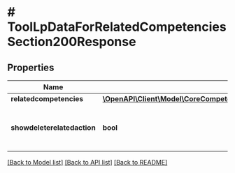 # # ToolLpDataForRelatedCompetenciesSection200Response

## Properties

Name | Type | Description | Notes
------------ | ------------- | ------------- | -------------
**relatedcompetencies** | [**\OpenAPI\Client\Model\CoreCompetencyReadUserEvidence200ResponseCompetenciesInner[]**](CoreCompetencyReadUserEvidence200ResponseCompetenciesInner.md) |  |
**showdeleterelatedaction** | **bool** | Whether to show the delete relation link or not | [default to null]

[[Back to Model list]](../../README.md#models) [[Back to API list]](../../README.md#endpoints) [[Back to README]](../../README.md)
